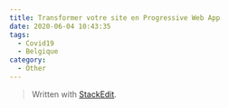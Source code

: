 ```yaml
---
title: Transformer votre site en Progressive Web App
date: 2020-06-04 10:43:35
tags:
  - Covid19
  - Belgique
category:
  - Other
---
```


> Written with [StackEdit](https://stackedit.io/).
<!--stackedit_data:
eyJoaXN0b3J5IjpbLTY0NzA4NDMxNl19
-->